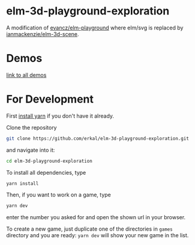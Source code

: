 # elm-3d-playground-exploration

A modification of [evancz/elm-playground](https://package.elm-lang.org/packages/evancz/elm-playground/latest/) where elm/svg is replaced by [ianmackenzie/elm-3d-scene](https://package.elm-lang.org/packages/ianmackenzie/elm-3d-scene/latest/).

# Demos
[link to all demos](https://github.com/erkal/elm-3d-playground-exploration/blob/main/DEMOS.md)

# For Development 
First [install yarn](https://classic.yarnpkg.com/en/docs/install/#mac-stable) if you don't have it already.

Clone the repository
```bash
git clone https://github.com/erkal/elm-3d-playground-exploration.git
```
and navigate into it:
```bash
cd elm-3d-playground-exploration
```

To install all dependencies, type
```bash
yarn install
```

Then, if you want to work on a game, type
```bash
yarn dev
```
enter the number you asked for and open the shown url in your browser.

To create a new game, just duplicate one of the directories in `games` directory and you are ready: `yarn dev` will show your new game in  the list.